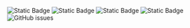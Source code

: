 ![Static Badge](https://img.shields.io/badge/blacklists-60-000000) ![Static Badge](https://img.shields.io/badge/blacklisted-3093545-cc0000) ![Static Badge](https://img.shields.io/badge/whitelisted-2244-00CC00) ![Static Badge](https://img.shields.io/badge/streaming_blacklist-28107-000000) ![GitHub issues](https://img.shields.io/github/issues/fabriziosalmi/blacklists)
